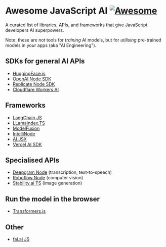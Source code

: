 # Awesome JavaScript AI  [![Awesome](https://cdn.rawgit.com/sindresorhus/awesome/d7305f38d29fed78fa85652e3a63e154dd8e8829/media/badge.svg)](https://github.com/sindresorhus/awesome)

A curated list of libraries, APIs, and frameworks that give JavaScript developers AI superpowers. 

Note: these are not tools for _training_ AI models, but for _utilising_ pre-trained models in your apps (aka "AI Engineering").

## SDKs for general AI APIs

* [HuggingFace.js](https://huggingface.co/docs/huggingface.js/index)
* [OpenAI Node SDK](https://github.com/openai/openai-node)
* [Replicate Node SDK](https://github.com/replicate/replicate-javascript#readme)
* [Cloudflare Workers AI](https://developers.cloudflare.com/workers-ai/get-started/workers-wrangler/)

## Frameworks

* [LangChain JS](https://js.langchain.com/docs/get_started/introduction)
* [LLamaIndex.TS](https://github.com/run-llama/LlamaIndexTS)
* [ModelFusion](https://github.com/lgrammel/modelfusion)
* [IntelliNode](https://github.com/intelligentnode/IntelliNode)
* [AI.JSX](https://docs.ai-jsx.com/)
* [Vercel AI SDK](https://sdk.vercel.ai/docs)

## Specialised APIs

* [Deepgram Node](https://github.com/deepgram/deepgram-node-sdk) (transcription, text-to-speech)
* [Roboflow Node](https://github.com/roboflow/roboflow-node) (computer vision)
* [Stability.ai TS](https://github.com/vpzomtrrfrt/stability-client) (image generation)

## Run the model in the browser

* [Transformers.js](https://huggingface.co/docs/transformers.js/index)

## Other

* [fal.ai JS](https://www.fal.ai/docs/function-endpoints/client)
